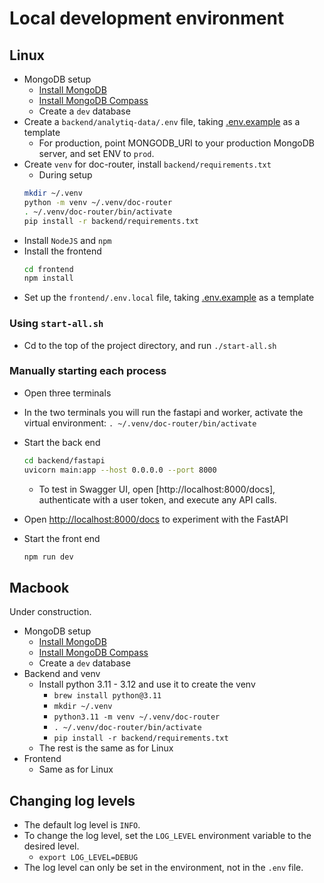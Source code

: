 # Local development environment

## Linux
* MongoDB setup
  * [Install MongoDB](https://medium.com/@nkav2447/how-to-download-and-install-mongodb-on-fedora-40-2db148a7c2f0)
  * [Install MongoDB Compass](https://www.mongodb.com/try/download/compass)
  * Create a `dev` database
* Create a `backend/analytiq-data/.env` file, taking [.env.example](../backend/analytiq_data/.env.example) as a template
  * For production, point MONGODB_URI to your production MongoDB server, and set ENV to `prod`.
* Create `venv` for doc-router, install `backend/requirements.txt`
  * During setup
  ```bash
  mkdir ~/.venv
  python -m venv ~/.venv/doc-router
  . ~/.venv/doc-router/bin/activate
  pip install -r backend/requirements.txt
  ```
* Install `NodeJS` and `npm`
* Install the frontend
  ```bash
  cd frontend
  npm install
  ```
* Set up the `frontend/.env.local` file, taking [.env.example](../frontend/.env.example) as a template

### Using `start-all.sh`
* Cd to the top of the project directory, and run `./start-all.sh`

### Manually starting each process
* Open three terminals
* In the two terminals you will run the fastapi and worker, activate the virtual environment: `. ~/.venv/doc-router/bin/activate`
* Start the back end
  ```bash
  cd backend/fastapi
  uvicorn main:app --host 0.0.0.0 --port 8000
  ```
  * To test in Swagger UI, open [http://localhost:8000/docs], authenticate with a user token, and execute any API calls.
* Open [http://localhost:8000/docs](http://localhost:8000/docs) to experiment with the FastAPI

* Start the front end
  ```bash
  npm run dev
  ```

## Macbook
Under construction.
* MongoDB setup
  * [Install MongoDB](https://www.mongodb.com/docs/manual/tutorial/install-mongodb-on-os-x/)
  * [Install MongoDB Compass](https://www.mongodb.com/try/download/compass)
  * Create a `dev` database
* Backend and venv
  * Install python 3.11 - 3.12 and use it to create the venv
    * `brew install python@3.11`
    * `mkdir ~/.venv`
    * `python3.11 -m venv ~/.venv/doc-router`
    * `. ~/.venv/doc-router/bin/activate`
    * `pip install -r backend/requirements.txt`
  * The rest is the same as for Linux
* Frontend
  * Same as for Linux

## Changing log levels
* The default log level is `INFO`.
* To change the log level, set the `LOG_LEVEL` environment variable to the desired level.
  * `export LOG_LEVEL=DEBUG`
* The log level can only be set in the environment, not in the `.env` file.
